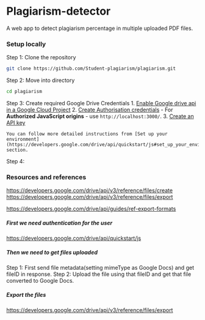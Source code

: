 # Plagiarism-detector
A web app to detect plagiarism percentage in multiple uploaded PDF files.

### Setup locally
Step 1: Clone the repository
```bash
git clone https://github.com/Student-plagiarism/plagiarism.git
```
Step 2: Move into directory
```bash
cd plagiarism
```
Step 3: Create required Google Drive Credentials
    1. [Enable Google drive api in a Google Cloud Project](https://console.cloud.google.com/flows/enableapi?apiid=drive.googleapis.com)
    2. [Create Authorisation credentials](https://console.cloud.google.com/apis/credentials)
        - For **Authorized JavaScript origins** - use `http://localhost:3000/`.
    3. [Create an API key](https://console.cloud.google.com/apis/credentials)

    You can follow more detailed instructions from [Set up your environment](https://developers.google.com/drive/api/quickstart/js#set_up_your_environment) section.

Step 4: 


### Resources and references
https://developers.google.com/drive/api/v3/reference/files/create
https://developers.google.com/drive/api/v3/reference/files/export

https://developers.google.com/drive/api/guides/ref-export-formats

##### First we need authentication for the user
https://developers.google.com/drive/api/quickstart/js

##### Then we need to get files uploaded
Step 1: First send file metadata(setting mimeType as Google Docs) and get fileID in response.
Step 2: Upload the file using that fileID and get that file converted to Google Docs.

##### Export the files
https://developers.google.com/drive/api/v3/reference/files/export


